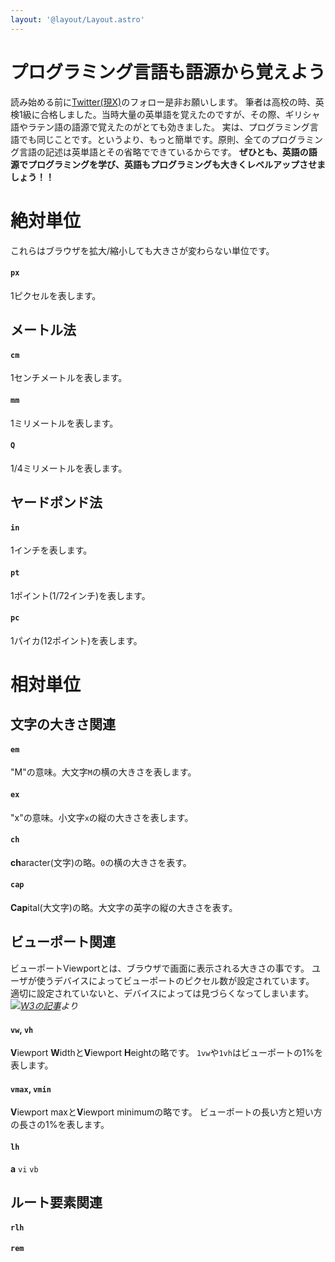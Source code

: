 ```yaml
---
layout: '@layout/Layout.astro'
---
```


# プログラミング言語も語源から覚えよう
読み始める前に[Twitter(現X)](https://twitter.com/supegoroshiago)のフォロー是非お願いします。
筆者は高校の時、英検1級に合格しました。当時大量の英単語を覚えたのですが、その際、ギリシャ語やラテン語の語源で覚えたのがとても効きました。
実は、プログラミング言語でも同じことです。というより、もっと簡単です。原則、全てのプログラミング言語の記述は英単語とその省略でできているからです。
**ぜひとも、英語の語源でプログラミングを学び、英語もプログラミングも大きくレベルアップさせましょう！！**
# 絶対単位
これらはブラウザを拡大/縮小しても大きさが変わらない単位です。
#### `px`
1ピクセルを表します。
## メートル法
#### `cm`
1センチメートルを表します。
#### `mm`
1ミリメートルを表します。
#### `Q`
1/4ミリメートルを表します。
## ヤードポンド法
#### `in`
1インチを表します。
#### `pt`
1ポイント(1/72インチ)を表します。
#### `pc`
1パイカ(12ポイント)を表します。

# 相対単位
## 文字の大きさ関連
#### `em`
"M"の意味。大文字`M`の横の大きさを表します。
#### `ex`
"x"の意味。小文字`x`の縦の大きさを表します。
#### `ch`
**ch**aracter(文字)の略。`0`の横の大きさを表す。
#### `cap`
**Cap**ital(大文字)の略。大文字の英字の縦の大きさを表す。

## ビューポート関連
ビューポートViewportとは、ブラウザで画面に表示される大きさの事です。
ユーザが使うデバイスによってビューポートのピクセル数が設定されています。
適切に設定されていないと、デバイスによっては見づらくなってしまいます。
![](https://storage.googleapis.com/zenn-user-upload/cb83ac92a8ed-20240504.png)*[W3の記事](https://www.w3schools.com/css/css_rwd_viewport.asp)より*
#### `vw`, `vh`
**V**iewport **W**idthと**V**iewport **H**eightの略です。
`1vw`や`1vh`はビューポートの1%を表します。
#### `vmax`, `vmin`
**V**iewport maxと**V**iewport minimumの略です。
ビューポートの長い方と短い方の長さの1%を表します。

#### `lh`
**a**
`vi`
`vb`
## ルート要素関連
#### `rlh`
#### `rem`